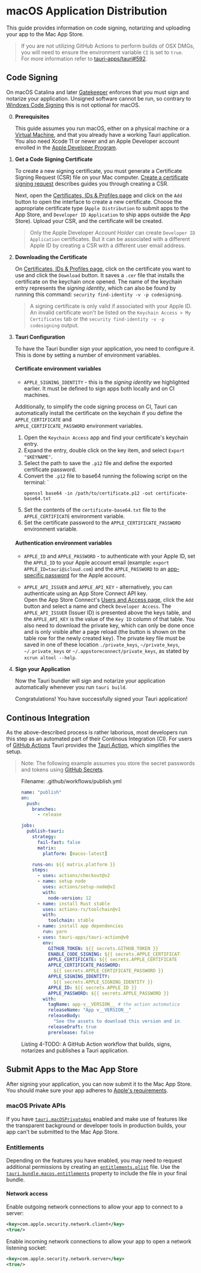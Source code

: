 # macOS Application Distribution

This guide provides information on code signing, notarizing and
uploading your app to the Mac App Store.

> If you are not utilizing GitHub Actions to perform builds of OSX
> DMGs, you will need to ensure the environment variable `CI` is set
> to `true`. <br> For more information refer to
> [tauri-apps/tauri#592].

## Code Signing

On macOS Catalina and later [Gatekeeper] enforces that you must sign
and notarize your application. Unsigned software cannot be run, so
contrary to [Windows Code Signing] this is not optional for macOS.

0. **Prerequisites**
   <!-- TODO: I'd prefer to not mention VMs here as apple doesn't allow running macOS on non-apple hardware -->

   This guide assumes you run macOS, either on a physical machine or a
   [Virtual Machine], and that you already have a working Tauri
   application. You also need Xcode 11 or newer and an Apple Developer
   account enrolled in the [Apple Developer Program].

1. **Get a Code Signing Certificate**

   To create a new signing certificate, you must generate a
   Certificate Signing Request (CSR) file on your Mac computer.
   [Create a certificate signing request] describes guides you through
   creating a CSR.

   Next, open the [Certificates, IDs & Profiles page] and click on the
   `Add` button to open the interface to create a new certificate.
   Choose the appropriate certificate type (`Apple Distribution` to
   submit apps to the App Store, and `Developer ID Application` to
   ship apps outside the App Store). Upload your CSR, and the
   certificate will be created.

   > Only the Apple Developer _Account Holder_ can create
   > `Developer ID Application` certificates. But it can be associated
   > with a different Apple ID by creating a CSR with a different user
   > email address.

2. **Downloading the Certificate**

   On [Certificates, IDs & Profiles page], click on the certificate
   you want to use and click the `Download` button. It saves a `.cer`
   file that installs the certificate on the keychain once opened. The
   name of the keychain entry represents the _signing identity_, which
   can also be found by running this command:
   `security find-identity -v -p codesigning`.

   > A signing certificate is only valid if associated with your Apple
   > ID. An invalid certificate won't be listed on the
   > `Keychain Access > My Certificates` tab or the
   > `security find-identity -v -p codesigning` output.

3. **Tauri Configuration**

   To have the Tauri bundler sign your application, you need to
   configure it. This is done by setting a number of environment
   variables.
   <!-- TODO: I kinda miss the tldr section here -->
   <!-- TODO: provider short name is missing -->

   #### Certificate environment variables

   - `APPLE_SIGNING_IDENTITY` - this is the _signing identity_ we
     highlighted earlier. It must be defined to sign apps both locally
     and on CI machines.

   Additionally, to simplify the code signing process on CI, Tauri can
   automatically install the certificate on the keychain if you define
   the `APPLE_CERTIFICATE` and <br> `APPLE_CERTIFICATE_PASSWORD`
   environment variables.

   1. Open the `Keychain Access` app and find your certificate's
      keychain entry.
   2. Expand the entry, double click on the key item, and select
      `Export "$KEYNAME"`.
   3. Select the path to save the `.p12` file and define the exported
      certificate password.
   4. Convert the `.p12` file to base64 running the following script
      on the terminal: `
      ```console
      openssl base64 -in /path/to/certificate.p12 -out certificate-base64.txt
      ```
   5. Set the contents of the `certificate-base64.txt` file to the
      `APPLE_CERTIFICATE` environment variable.
   6. Set the certificate password to the `APPLE_CERTIFICATE_PASSWORD`
      environment variable.

   #### Authentication environment variables

   - `APPLE_ID` and `APPLE_PASSWORD` - to authenticate with your Apple
     ID, set the `APPLE_ID` to your Apple account email (example:
     `export APPLE_ID=tauri@icloud.com`) and the `APPLE_PASSWORD` to
     an [app-specific password] for the Apple account.

   - `APPLE_API_ISSUER` and `APPLE_API_KEY` - alternatively, you can
     authenticate using an App Store Connect API key. <br> Open the
     App Store Connect's [Users and Access page], click the `Add`
     button and select a name and check `Developer Access`. The
     `APPLE_API_ISSUER` (Issuer ID) is presented above the keys table,
     and the `APPLE_API_KEY` is the value of the `Key ID` column of
     that table. You also need to download the private key, which can
     only be done once and is only visible after a page reload (the
     button is shown on the table row for the newly created key). The
     private key file must be saved in one of these location
     `./private_keys`, `~/private_keys`, `~/.private_keys` or
     `~/.appstoreconnect/private_keys`, as stated by
     `xcrun altool --help`.

4. **Sign your Application**

   Now the Tauri bundler will sign and notarize your application
   automatically whenever you run `tauri build`.

   Congratulations! You have successfully signed your Tauri
   application!

## Continous Integration

As the above-described process is rather laborious, most developers
run this step as an automated part of their Continous Integration
(CI). For users of [GitHub Actions] Tauri provides the [Tauri Action],
which simplifies the setup.

> Note: The following example assumes you store the secret passwords
> and tokens using [GitHub Secrets].

<figure>

Filename: .github/workflows/publish.yml

```yaml
name: "publish"
on:
  push:
    branches:
      - release

jobs:
  publish-tauri:
    strategy:
      fail-fast: false
      matrix:
        platform: [macos-latest]

    runs-on: ${{ matrix.platform }}
    steps:
      - uses: actions/checkout@v2
      - name: setup node
        uses: actions/setup-node@v2
        with:
          node-version: 12
      - name: install Rust stable
        uses: actions-rs/toolchain@v1
        with:
          toolchain: stable
      - name: install app dependencies
        run: yarn
      - uses: tauri-apps/tauri-action@v0
        env:
          GITHUB_TOKEN: ${{ secrets.GITHUB_TOKEN }}
          ENABLE_CODE_SIGNING: ${{ secrets.APPLE_CERTIFICATE }}
          APPLE_CERTIFICATE: ${{ secrets.APPLE_CERTIFICATE }}
          APPLE_CERTIFICATE_PASSWORD:
            ${{ secrets.APPLE_CERTIFICATE_PASSWORD }}
          APPLE_SIGNING_IDENTITY:
            ${{ secrets.APPLE_SIGNING_IDENTITY }}
          APPLE_ID: ${{ secrets.APPLE_ID }}
          APPLE_PASSWORD: ${{ secrets.APPLE_PASSWORD }}
        with:
          tagName: app-v__VERSION__ # the action automatically replaces \_\_VERSION\_\_ with the app version
          releaseName: "App v__VERSION__"
          releaseBody:
            "See the assets to download this version and install."
          releaseDraft: true
          prerelease: false
```

<figcaption>Listing 4-TODO: A GitHub Action workflow that builds, signs, notarizes and publishes a Tauri application.</figcaption>
</figure>

## Submit Apps to the Mac App Store

After signing your application, you can now submit it to the Mac App
Store. You should make sure your app adheres to [Apple's
requirements][distribute an app through the app store].

### macOS Private APIs

If you have [`tauri.macOSPrivateApi`] enabled and make use of features
like the transparent background or developer tools in production
builds, your app can't be submitted to the Mac App Store.

### Entitlements

Depending on the features you have enabled, you may need to request
additional permissions by creating an [`entitlements.plist`] file. Use
the [`tauri.bundle.macos.entitlements`] property to include the file
in your final bundle.

#### Network access

Enable outgoing network connections to allow your app to connect to a
server:

```xml
<key>com.apple.security.network.client</key>
<true/>
```

Enable incoming network connections to allow your app to open a
network listening socket:

```xml
<key>com.apple.security.network.server</key>
<true/>
```

[tauri-apps/tauri#592]: https://github.com/tauri-apps/tauri/issues/592
[create a certificate signing request]:
  https://help.apple.com/developer-account/#/devbfa00fef7
[certificates, ids & profiles page]:
  https://developer.apple.com/account/resources/certificates/list
[app-specific password]: https://support.apple.com/en-ca/HT204397
[users and access page]:
  https://appstoreconnect.apple.com/access/users
[github actions]: https://github.com/features/actions
[tauri action]: https://github.com/tauri-apps/tauri-action
[github secrets]:
  https://docs.github.com/en/actions/reference/encrypted-secrets
[apple developer program]: https://developer.apple.com/programs/
[gatekeeper]: https://support.apple.com/en-us/HT202491
[windows code signing]: windows.md#code-signing
[virtual machine]: ../development/vms.md
[distribute an app through the app store]:
  https://help.apple.com/xcode/mac/current/#/dev067853c94
[`tauri.macosprivateapi`]:
  https://tauri.studio/docs/api/config#tauri.macOSPrivateApi
[`entitlements.plist`]:
  https://developer.apple.com/documentation/bundleresources/entitlements
[`tauri.bundle.macos.entitlements`]:
  /docs/api/config/#tauri.bundle.macOS.entitlements
